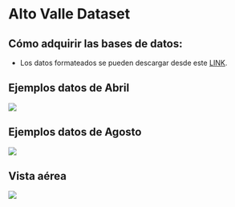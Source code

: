 # Alto Valle Dataset
## Cómo adquirir las bases de datos:
 - Los datos formateados se pueden descargar desde este [LINK](http://190.124.230.117/AVD/).

## Ejemplos datos de Abril

![](https://github.com/Seba-san/AltoValleDataset/blob/main/abril.gif)

## Ejemplos datos de Agosto

![](https://github.com/Seba-san/AltoValleDataset/blob/main/agosto.gif)

## Vista aérea

![](https://github.com/Seba-san/AltoValleDataset/blob/main/aereo.gif)
